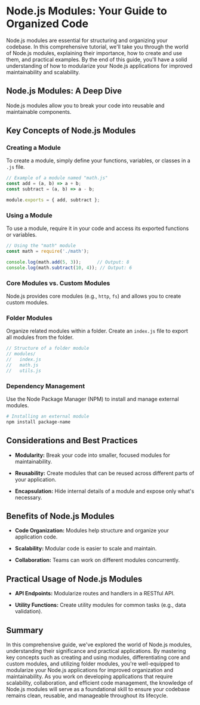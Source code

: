# Node.js Modules: Your Guide to Organized Code

Node.js modules are essential for structuring and organizing your codebase. In this comprehensive tutorial, we'll take you through the world of Node.js modules, explaining their importance, how to create and use them, and practical examples. By the end of this guide, you'll have a solid understanding of how to modularize your Node.js applications for improved maintainability and scalability.

## Node.js Modules: A Deep Dive

Node.js modules allow you to break your code into reusable and maintainable components.

## Key Concepts of Node.js Modules

### Creating a Module

To create a module, simply define your functions, variables, or classes in a `.js` file.

```javascript
// Example of a module named "math.js"
const add = (a, b) => a + b;
const subtract = (a, b) => a - b;

module.exports = { add, subtract };
```

### Using a Module

To use a module, require it in your code and access its exported functions or variables.

```javascript
// Using the "math" module
const math = require('./math');

console.log(math.add(5, 3));      // Output: 8
console.log(math.subtract(10, 4)); // Output: 6
```

### Core Modules vs. Custom Modules

Node.js provides core modules (e.g., `http`, `fs`) and allows you to create custom modules.

### Folder Modules

Organize related modules within a folder. Create an `index.js` file to export all modules from the folder.

```javascript
// Structure of a folder module
// modules/
//   index.js
//   math.js
//   utils.js
```

### Dependency Management

Use the Node Package Manager (NPM) to install and manage external modules.

```bash
# Installing an external module
npm install package-name
```

## Considerations and Best Practices

- **Modularity:** Break your code into smaller, focused modules for maintainability.

- **Reusability:** Create modules that can be reused across different parts of your application.

- **Encapsulation:** Hide internal details of a module and expose only what's necessary.

## Benefits of Node.js Modules

- **Code Organization:** Modules help structure and organize your application code.

- **Scalability:** Modular code is easier to scale and maintain.

- **Collaboration:** Teams can work on different modules concurrently.

## Practical Usage of Node.js Modules

- **API Endpoints:** Modularize routes and handlers in a RESTful API.

- **Utility Functions:** Create utility modules for common tasks (e.g., data validation).

## Summary

In this comprehensive guide, we've explored the world of Node.js modules, understanding their significance and practical applications. By mastering key concepts such as creating and using modules, differentiating core and custom modules, and utilizing folder modules, you're well-equipped to modularize your Node.js applications for improved organization and maintainability. As you work on developing applications that require scalability, collaboration, and efficient code management, the knowledge of Node.js modules will serve as a foundational skill to ensure your codebase remains clean, reusable, and manageable throughout its lifecycle.